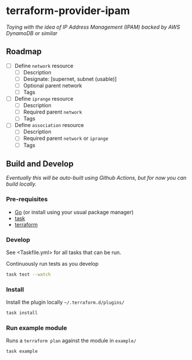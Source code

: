 # terraform-provider-ipam

_Toying with the idea of IP Address Management (IPAM) backed by AWS DynamoDB or similar_

## Roadmap

- [ ] Define `network` resource
  - [ ] Description
  - [ ] Designate: [supernet, subnet (usable)]
  - [ ] Optional parent network
  - [ ] Tags
- [ ] Define `iprange` resource
  - [ ] Description
  - [ ] Required parent `network`
  - [ ] Tags
- [ ] Define `association` resource
  - [ ] Description
  - [ ] Required parent `network` or `iprange`
  - [ ] Tags

## Build and Develop

_Eventually this will be auto-built using Github Actions, but for now you can build locally._

### Pre-requisites

- [Go](https://www.terraform.io/downloads.html) (or install using your usual package manager)
- [task](https://taskfile.dev/#/installation)
- [terraform](https://www.terraform.io/downloads.html)

### Develop

See <Taskfile.yml> for all tasks that can be run.

Continuously run tests as you develop

```sh
task test --watch
```

### Install

Install the plugin locally `~/.terraform.d/plugins/`

```sh
task install
```

### Run example module

Runs a `terraform plan` against the module in `example/`

```sh
task example
```